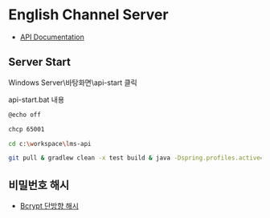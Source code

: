 # English Channel Server
* [API Documentation](https://unialto.github.io/lms-api-doc/)

## Server Start
Windows Server\바탕화면\api-start 클릭

api-start.bat 내용
```bash
@echo off

chcp 65001

cd c:\workspace\lms-api

git pull & gradlew clean -x test build & java -Dspring.profiles.active=dev -jar build\libs\lms-api.jar
```

## 비밀번호 해시
* [Bcrypt 단방향 해시](https://ko.wikipedia.org/wiki/Bcrypt)

